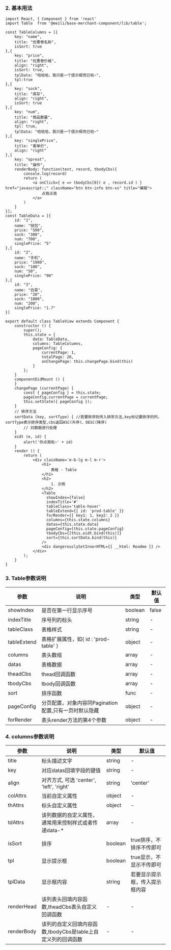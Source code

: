 ### 2. 基本用法

    import React, { Component } from 'react'
    import Table  from '@meili/base-merchant-component/lib/table';

	const TableColumns = [{
	    key: "name",
	    title: "优惠卷名称",
	    isSort: true
	},{
	    key: "price",
	    title: "优惠卷价格",
	    align: "right",
	    isSort: true,
	    tplData: "哈哈哈，我只是一个提示框而已啦~",
	    tpl:true
	},{
	    key: "sock",
	    title: "库存",
	    align: "right",
	    isSort: true
	},{
	    key: "num",
	    title: "商品数量",
	    align: "right",
	    tpl: true,
	    tplData: "哈哈哈，我只是一个提示框而已啦~"
	},{
	    key: "singlePrice",
	    title: "客单价",
	    align: "right"
	},{
	    key: "opreat",
	    title: "操作",
	    renderBody: function(text, record, tbodyCbs){
	        console.log(record)
	        return (
	            <a onClick={ e => tbodyCbs[0]( e , record.id ) } href="javascript:;" className="btn btn-info btn-xs" title="编辑">
	                点我点我
	            </a>
	        )
	    }
	}];
	const TableData = [{
	    id: "1",
	    name: "钱包",
	    price: "500",
	    sock: "300",
	    num: "700",
	    singlePrice: "5"
	},{
	    id: "2",
	    name: "手机",
	    price: "1900",
	    sock: "100",
	    num: "50",
	    singlePrice: "90"
	},{
	    id: "3",
	    name: "白菜",
	    price: "20",
	    sock: "1000",
	    num: "200",
	    singlePrice: "1.7"
	}]

	export default class TableView extends Component {
	    constructor () {
	        super();
	        this.state = {
	            data: TableData,
	            columns: TableColumns,
	            pageConfig: {
	                currentPage: 1,
	                totalPage: 20,
	                onChangePage: this.changePage.bind(this)
	            }
	        };
	    }
	    componentDidMount () {
	    }
	    changePage (currentPage) {
	        const { pageConfig } = this.state;
	        pageConfig.currentPage = currentPage;
	        this.setState({ pageConfig });
	    }
	    // 排序方法
	    sortData (key, sortType) { //若要排序则传入排序方法,key标记要排序的列，sortType表示排序类型,cbs返回ASC(升序)、DESC(降序)
	        // 对数据进行处理
	    }
	    eidt (e, id) {
	        alert('你点我啦~' + id)
	    }
	    render () {
	        return (
	            <div className='m-b-lg m-l m-r'>
	                <h1>
	                    表格 - Table
	                </h1>
	                <h2>
	                    1. 示例
	                </h2>
	                <Table
	                  showIndex={false}
	                  indexTitle='#'
	                  tableClass='table-hover'
	                  tableExtend={{ id: 'prod-table' }}
	                  forRender={{ key1: 1, key2: 2 }}
	                  columns={this.state.columns}
	                  datas={this.state.data}
	                  pageConfig={this.state.pageConfig}
	                  tbodyCbs={[this.eidt.bind(this)]}
	                  sort={this.sortData.bind(this)}
	                />
	                <div dangerouslySetInnerHTML={{ __html: Readme }} />
	            </div>
	        );
	    }
	}



### 3. Table参数说明
| 参数        | 说明          | 类型         |默认值
| ------------ | ------------- | ------------ |------------ |
| showIndex        | 是否在第一行显示序号  |  boolean | false |
| indexTitle        | 序号列的标头  |  string |- |
| tableClass        | 	表格样式  |  string |- |
| tableExtend        | 表格扩展属性，如{ id : 'prod-table' }  |  object |- |
| columns        | 表头数组  |  array |- |
| datas        | 表格数据  |  array |- |
| theadCbs        | thead回调函数  |  array |- |
| tbodyCbs        | tbody回调函数  |  array |- |
| sort        |排序函数 |  func |- |
| pageConfig        | 分页配置，对象内容同Pagination配置,只有一页时默认隐藏  |  object |- |
| forRender        | 表头render方法的第4个参数  |  object |- |

### 4. columns参数说明
| 参数        | 说明          | 类型         |默认值
| ------------ | ------------- | ------------ |------------ |
| title        | 标头描述文字  |  string | - |
| key        | 对应datas回填字段的键值  |  string |- |
| align        | 对齐方式, 可选 'center', 'left', 'right'  |  string | 'center' |
| colAttrs        | 	当前自定义属性  |  object |- |
| thAttrs        | 标头自定义属性  |  object |- |
| tdAttrs        | 该列数据的自定义属性，通常用来控制样式或者传递data-*  |  array |- |
| isSort        | 排序  | boolean  | true排序，不排序不传即可|
| tpl        | 显示提示框  | boolean  | true显示，不显示不传即可|
| tplData        | 显示框内容  | string  | 若要显示提示框，传入提示框内容|
| renderHead        | 该列表头回填内容函数,theadCbs表头自定义回调函数  |-  |- |
| renderBody        | 该列的自定义回填内容函数,tbodyCbs是table上自定义列的回调函数  |  -|-|




